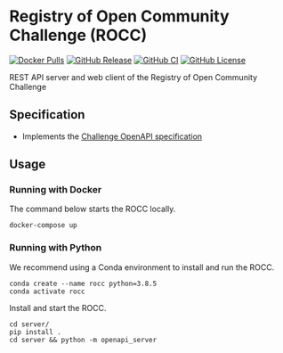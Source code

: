 # Registry of Open Community Challenge (ROCC)

[![Docker Pulls](https://img.shields.io/docker/pulls/sagebionetworks/rocc-server.svg?color=94398d&labelColor=555555&logoColor=ffffff&style=for-the-badge&label=pulls&logo=docker)](https://hub.docker.com/repository/docker/sagebionetworks/rocc-server)
[![GitHub Release](https://img.shields.io/github/release/Sage-Bionetworks/rocc-portal.svg?include_prereleases&color=94398d&labelColor=555555&logoColor=ffffff&style=for-the-badge&logo=github)](https://github.com/Sage-Bionetworks/rocc-portal/releases)
[![GitHub CI](https://img.shields.io/github/workflow/status/Sage-Bionetworks/rocc-portal/ci.svg?color=94398d&labelColor=555555&logoColor=ffffff&style=for-the-badge&logo=github)](https://github.com/Sage-Bionetworks/rocc-portal)
[![GitHub License](https://img.shields.io/github/license/Sage-Bionetworks/rocc-portal.svg?color=94398d&labelColor=555555&logoColor=ffffff&style=for-the-badge&logo=github)](https://github.com/Sage-Bionetworks/rocc-portal)

REST API server and web client of the Registry of Open Community Challenge

## Specification

- Implements the [Challenge OpenAPI specification]

## Usage

### Running with Docker

The command below starts the ROCC locally.

    docker-compose up

### Running with Python

We recommend using a Conda environment to install and run the ROCC.

    conda create --name rocc python=3.8.5
    conda activate rocc

Install and start the ROCC.

    cd server/
    pip install .
    cd server && python -m openapi_server

<!-- Definitions -->

[Challenge OpenAPI specification]: https://github.com/Sage-Bionetworks/challenge-schemas